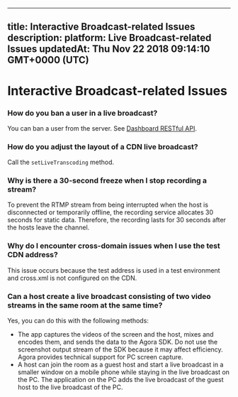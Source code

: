 
---
title: Interactive Broadcast-related Issues
description: 
platform: Live Broadcast-related Issues
updatedAt: Thu Nov 22 2018 09:14:10 GMT+0000 (UTC)
---
# Interactive Broadcast-related Issues
### How do you ban a user in a live broadcast?
You can ban a user from the server. See [Dashboard RESTful API](http://https://docs.agora.io/en/Interactive%20Broadcast/dashboard_restful_live?platform=All_Platforms).

### How do you adjust the layout of a CDN live broadcast?
Call the `setLiveTranscoding` method.

### Why is there a 30-second freeze when I stop recording a stream?
To prevent the RTMP stream from being interrupted when the host is disconnected or temporarily offline, the recording service allocates 30 seconds for static data. Therefore, the recording lasts for 30 seconds after the hosts leave the channel.

### Why do I encounter cross-domain issues when I use the test CDN address?
This issue occurs because the test address is used in a test environment and cross.xml is not configured on the CDN.

### Can a host create a live broadcast consisting of two video streams in the same room at the same time?
Yes, you can do this with the following methods:
* The app captures the videos of the screen and the host, mixes and encodes them, and sends the data to the Agora SDK. Do not use the screenshot output stream of the SDK because it may affect efficiency. Agora provides technical support for PC screen capture.
* A host can join the room as a guest host and start a live broadcast in a smaller window on a mobile phone while staying in the live broadcast on the PC. The application on the PC adds the live broadcast of the guest host to the live broadcast of the PC.

